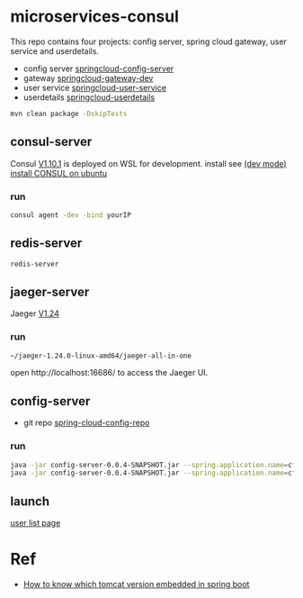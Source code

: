 # microservices-consul

This repo contains four projects: config server, spring cloud gateway, user service and userdetails.

* config server [springcloud-config-server](https://github.com/xiaobin80/microservices-consul/tree/master/springcloud-config-server)
* gateway [springcloud-gateway-dev](https://github.com/xiaobin80/microservices-consul/tree/master/springcloud-gateway-dev)
* user service [springcloud-user-service](https://github.com/xiaobin80/microservices-consul/tree/master/springcloud-user-service)
* userdetails [springcloud-userdetails](https://github.com/xiaobin80/microservices-consul/tree/master/springcloud-userdetails)

```bash
mvn clean package -DskipTests
```

## consul-server
Consul [V1.10.1](https://releases.hashicorp.com/consul/1.10.1/consul_1.10.1_linux_amd64.zip) is deployed on WSL for development.
install see [(dev mode) install CONSUL on ubuntu](https://tdtc-hrb.github.io/cnblogs/post/install-consul_ubuntu/)

### run
```bash
consul agent -dev -bind yourIP
```

## redis-server
```bash
redis-server
```

## jaeger-server
Jaeger [V1.24](https://github.com/jaegertracing/jaeger/releases/download/v1.24.0/jaeger-1.24.0-linux-amd64.tar.gz)

### run
```bash
~/jaeger-1.24.0-linux-amd64/jaeger-all-in-one
```

open http://localhost:16686/ to access the Jaeger UI.

## config-server
* git repo [spring-cloud-config-repo](https://gitee.com/xiaobin80/spring-cloud-config-repo)

### run
```bash
java -jar config-server-0.0.4-SNAPSHOT.jar --spring.application.name=cfgserver1 --server.port=8886
java -jar config-server-0.0.4-SNAPSHOT.jar --spring.application.name=cfgserver2 --server.port=8887
```

## launch

[user list page](http://localhost:8760/user/listPage)

# Ref
- [How to know which tomcat version embedded in spring boot](https://stackoverflow.com/questions/35080907/how-to-know-which-tomcat-version-embedded-in-spring-boot)